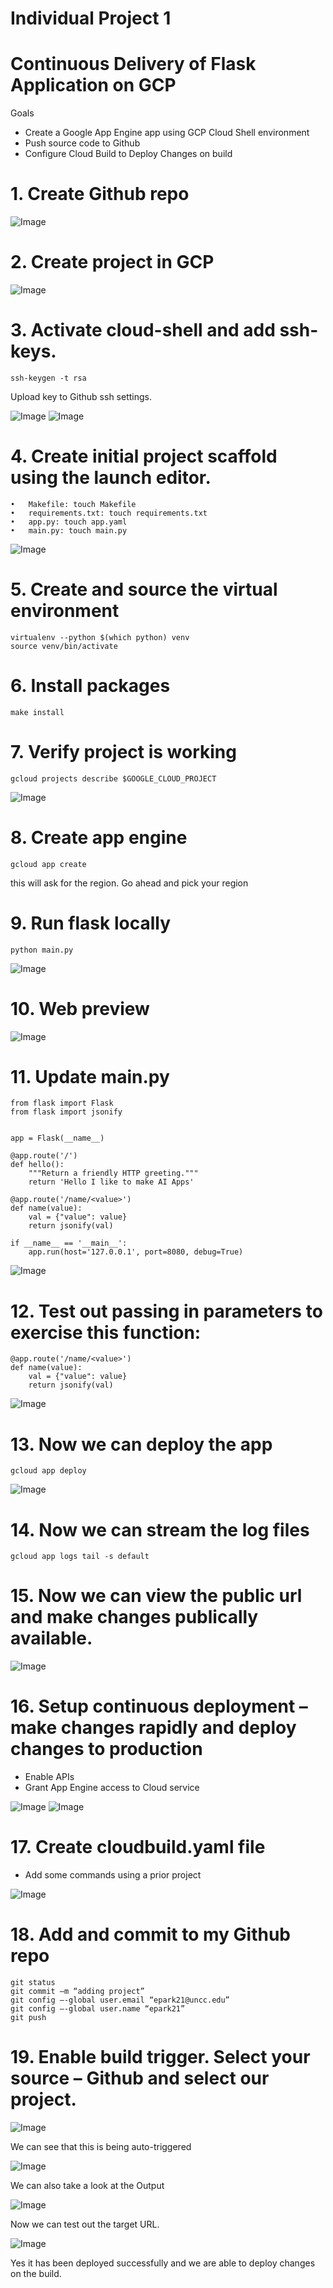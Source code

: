 # Individual Project 1
# Continuous Delivery of Flask Application on GCP

Goals
- Create a Google App Engine app using GCP Cloud Shell environment
- Push source code to Github
- Configure Cloud Build to Deploy Changes on build

# 1.	Create Github repo

![Image](../master/images/1.gif?raw=true) 

# 2.	Create project in GCP
![Image](../master/images/2.gif?raw=true) 
 
# 3.	Activate cloud-shell and add ssh-keys.  	
```
ssh-keygen -t rsa 
```
Upload key to Github ssh settings.

![Image](../master/images/3.gif?raw=true) 
![Image](../master/images/4.gif?raw=true) 
 
# 4.	Create initial project scaffold using the launch editor.
```
•	Makefile: touch Makefile
•	requirements.txt: touch requirements.txt
•	app.py: touch app.yaml
•	main.py: touch main.py
```
![Image](../master/images/5.gif?raw=true) 
 
# 5.	Create and source the virtual environment
```
virtualenv --python $(which python) venv
source venv/bin/activate
```
# 6.	Install packages
```
make install
```

# 7.	Verify project is working
```
gcloud projects describe $GOOGLE_CLOUD_PROJECT
```
![Image](../master/images/6.gif?raw=true)  

# 8.	Create app engine
```
gcloud app create 
```
this will ask for the region. Go ahead and pick your region


# 9.	Run flask locally
```
python main.py
```
![Image](../master/images/7.gif?raw=true)  


# 10.	Web preview

![Image](../master/images/8.gif?raw=true) 

# 11.	Update main.py
```
from flask import Flask
from flask import jsonify


app = Flask(__name__)

@app.route('/')
def hello():
    """Return a friendly HTTP greeting."""
    return 'Hello I like to make AI Apps'

@app.route('/name/<value>')
def name(value):
    val = {"value": value}
    return jsonify(val)

if __name__ == '__main__':
    app.run(host='127.0.0.1', port=8080, debug=True)
```

![Image](../master/images/9.gif?raw=true)  

# 12.	Test out passing in parameters to exercise this function:
```
@app.route('/name/<value>')
def name(value):
    val = {"value": value}
    return jsonify(val)
```

![Image](../master/images/10.gif?raw=true) 

# 13.	Now we can deploy the app
```
gcloud app deploy
```
![Image](../master/images/11.gif?raw=true)  

# 14.	Now we can stream the log files
```
gcloud app logs tail -s default
```


# 15.	Now we can view the public url and make changes publically available.

![Image](../master/images/12.gif?raw=true) 
 
# 16.	Setup continuous deployment – make changes rapidly and deploy changes to production

- Enable APIs
- Grant App Engine access to Cloud service

![Image](../master/images/13.gif?raw=true) 
![Image](../master/images/14.gif?raw=true) 
  

# 17.	Create cloudbuild.yaml file
- Add some commands using a prior project

![Image](../master/images/15.gif?raw=true)  

# 18.	Add and commit to my Github repo
```
git status
git commit –m “adding project”
git config –-global user.email “epark21@uncc.edu”
git config –-global user.name “epark21”
git push
```

# 19.	Enable build trigger.  Select your source – Github and select our project.

![Image](../master/images/16.gif?raw=true) 
 
We can see that this is being auto-triggered 

![Image](../master/images/17.gif?raw=true) 
 
We can also take a look at the Output

![Image](../master/images/18.gif?raw=true) 
 
Now we can test out the target URL.

![Image](../master/images/19.gif?raw=true) 
 
Yes it has been deployed successfully and we are able to deploy changes on the build.

